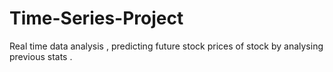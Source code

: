 # Time-Series-Project
Real time data analysis , predicting future stock prices of stock by analysing previous stats . 
